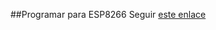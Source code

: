 ##Programar para ESP8266
Seguir [este enlace](http://iot-playground.com/2-uncategorised/38-esp8266-and-arduino-ide-blink-example)
